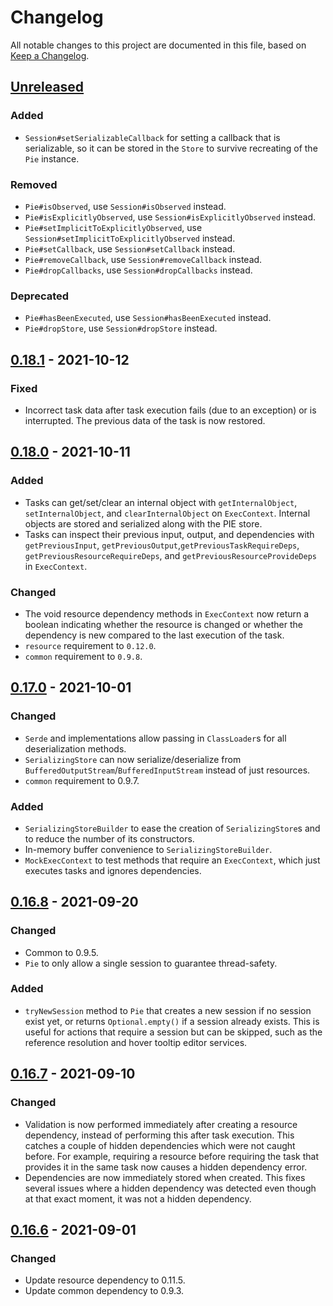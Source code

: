 # Changelog
All notable changes to this project are documented in this file, based on [Keep a Changelog](https://keepachangelog.com/en/1.0.0/).


## [Unreleased]
### Added
- `Session#setSerializableCallback` for setting a callback that is serializable, so it can be stored in the `Store` to survive recreating of the `Pie` instance.

### Removed
- `Pie#isObserved`, use `Session#isObserved` instead.
- `Pie#isExplicitlyObserved`, use `Session#isExplicitlyObserved` instead.
- `Pie#setImplicitToExplicitlyObserved`, use `Session#setImplicitToExplicitlyObserved` instead.
- `Pie#setCallback`, use `Session#setCallback` instead.
- `Pie#removeCallback`, use `Session#removeCallback` instead.
- `Pie#dropCallbacks`, use `Session#dropCallbacks` instead.

### Deprecated
- `Pie#hasBeenExecuted`, use `Session#hasBeenExecuted` instead.
- `Pie#dropStore`, use `Session#dropStore` instead.


## [0.18.1] - 2021-10-12
### Fixed
- Incorrect task data after task execution fails (due to an exception) or is interrupted. The previous data of the task is now restored.


## [0.18.0] - 2021-10-11
### Added
- Tasks can get/set/clear an internal object with `getInternalObject`, `setInternalObject`, and `clearInternalObject` on `ExecContext`. Internal objects are stored and serialized along with the PIE store.
- Tasks can inspect their previous input, output, and dependencies with `getPreviousInput`, `getPreviousOutput`,`getPreviousTaskRequireDeps`, `getPreviousResourceRequireDeps`, and `getPreviousResourceProvideDeps` in `ExecContext`.

### Changed
- The void resource dependency methods in `ExecContext` now return a boolean indicating whether the resource is changed or whether the dependency is new compared to the last execution of the task.
- `resource` requirement to `0.12.0`.
- `common` requirement to `0.9.8`.


## [0.17.0] - 2021-10-01
### Changed
- `Serde` and implementations allow passing in `ClassLoader`s for all deserialization methods.
- `SerializingStore` can now serialize/deserialize from `BufferedOutputStream`/`BufferedInputStream` instead of just resources.
- `common` requirement to 0.9.7.

### Added
- `SerializingStoreBuilder` to ease the creation of `SerializingStore`s and to reduce the number of its constructors.
- In-memory buffer convenience to `SerializingStoreBuilder`.
- `MockExecContext` to test methods that require an `ExecContext`, which just executes tasks and ignores dependencies.


## [0.16.8] - 2021-09-20
### Changed
- Common to 0.9.5.
- `Pie` to only allow a single session to guarantee thread-safety.

### Added
- `tryNewSession` method to `Pie` that creates a new session if no session exist yet, or returns `Optional.empty()` if a session already exists. This is useful for actions that require a session but can be skipped, such as the reference resolution and hover tooltip editor services.


## [0.16.7] - 2021-09-10
### Changed
- Validation is now performed immediately after creating a resource dependency, instead of performing this after task execution. This catches a couple of hidden dependencies which were not caught before. For example, requiring a resource before requiring the task that provides it in the same task now causes a hidden dependency error.
- Dependencies are now immediately stored when created. This fixes several issues where a hidden dependency was detected even though at that exact moment, it was not a hidden dependency.


## [0.16.6] - 2021-09-01
### Changed
- Update resource dependency to 0.11.5.
- Update common dependency to 0.9.3.


[Unreleased]: https://github.com/metaborg/pie/compare/release-0.18.1...HEAD
[0.18.1]: https://github.com/metaborg/pie/compare/release-0.18.0...release-0.18.1
[0.18.0]: https://github.com/metaborg/pie/compare/release-0.17.0...release-0.18.0
[0.17.0]: https://github.com/metaborg/pie/compare/release-0.16.8...release-0.17.0
[0.16.8]: https://github.com/metaborg/pie/compare/release-0.16.7...release-0.16.8
[0.16.7]: https://github.com/metaborg/pie/compare/release-0.16.6...release-0.16.7
[0.16.6]: https://github.com/metaborg/pie/compare/release-0.16.5...release-0.16.6

